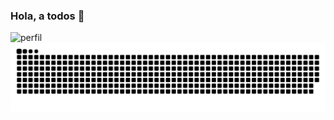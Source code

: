 ### Hola, a todos 👋
![perfil](https://github.com/FReyesft/Freyesft/assets/97996503/d7dd6eff-9bdf-4b60-8f9a-6b4bda6d48f6)
<picture>
  <source media="(prefers-color-scheme: dark)" srcset="https://raw.githubusercontent.com/freyesft/freyesft/output/github-contribution-grid-snake-dark.svg">
  <source media="(prefers-color-scheme: light)" srcset="https://raw.githubusercontent.com/freyesft/freyesft/output/github-contribution-grid-snake.svg">
  <img alt="github contribution grid snake animation" src="https://raw.githubusercontent.com/freyesft/freyesft/output/github-contribution-grid-snake.svg">
</picture>
